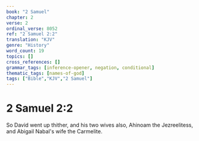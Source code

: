 ```yaml
---
book: "2 Samuel"
chapter: 2
verse: 2
ordinal_verse: 8052
ref: "2 Samuel 2:2"
translation: "KJV"
genre: "History"
word_count: 19
topics: []
cross_references: []
grammar_tags: [inference-opener, negation, conditional]
thematic_tags: [names-of-god]
tags: ["Bible","KJV","2 Samuel"]
---
```


# 2 Samuel 2:2

So David went up thither, and his two wives also, Ahinoam the Jezreelitess, and Abigail Nabal's wife the Carmelite.
